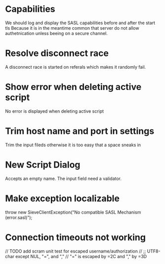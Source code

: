 # Capabilities

We should log and display the SASL capabilities before and after the start tls
Because it is in the meantime common that server do not allow authetnication
unless beeing on a secure channel.

# Resolve disconnect race

A disconnect race is started on referals which makes it randomly fail.

# Show error when deleting active script
No error is displayed when deleting active script

# Trim host name and port in settings
Trim the input fileds otherwise it is too easy that a space sneaks in

# New Script Dialog
Accepts an empty name. The input field need a validator.

# Make exception localizable
throw new SieveClientException("No compatible SASL Mechanism (error.sasl)");

# Connection timeouts not working



// TODO add scram unit test for escaped username/authorization
// ;; UTF8-char except NUL, "=", and ","
// "=" is escaped by =2C and "," by =3D
